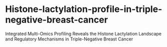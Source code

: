 # Histone-lactylation-profile-in-triple-negative-breast-cancer
Integrated Multi-Omics Profiling Reveals the Histone Lactylation Landscape and Regulatory Mechanisms in Triple-Negative Breast Cancer
